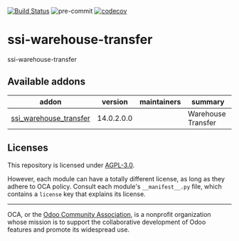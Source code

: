 [![Build Status](https://travis-ci.com/open-synergy/ssi-warehouse-transfer.svg?branch=14.0)](https://travis-ci.com/open-synergy/ssi-warehouse-transfer)
![pre-commit](https://github.com/open-synergy/ssi-warehouse-transfer/actions/workflows/pre-commit.yml/badge.svg)
[![codecov](https://codecov.io/gh/open-synergy/ssi-warehouse-transfer/branch/14.0/graph/badge.svg)](https://codecov.io/gh/open-synergy/ssi-warehouse-transfer)

<!-- /!\ do not modify above this line -->

# ssi-warehouse-transfer

ssi-warehouse-transfer

<!-- /!\ do not modify below this line -->

<!-- prettier-ignore-start -->

[//]: # (addons)

Available addons
----------------
addon | version | maintainers | summary
--- | --- | --- | ---
[ssi_warehouse_transfer](ssi_warehouse_transfer/) | 14.0.2.0.0 |  | Warehouse Transfer

[//]: # (end addons)

<!-- prettier-ignore-end -->

## Licenses

This repository is licensed under [AGPL-3.0](LICENSE).

However, each module can have a totally different license, as long as they adhere to OCA
policy. Consult each module's `__manifest__.py` file, which contains a `license` key
that explains its license.

----

OCA, or the [Odoo Community Association](http://odoo-community.org/), is a nonprofit
organization whose mission is to support the collaborative development of Odoo features
and promote its widespread use.
